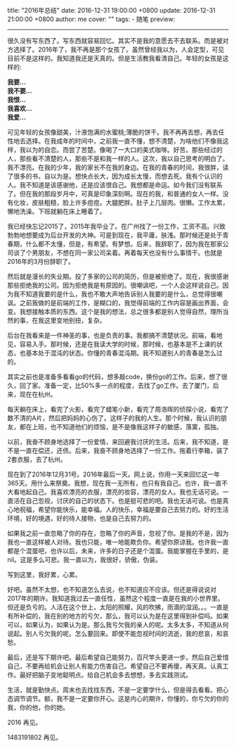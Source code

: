 title: "2016年总结"
date: 2016-12-31 19:00:00 +0800
update: 2016-12-31 21:00:00 +0800
author: me
cover: ""
tags:
    - 随笔
preview:

---

很久没有写东西了。写东西就容易回忆。其实不是我的意愿去不去联系。而是被对方选择了。2016年了，我不再是那个女孩了。虽然曾经我以为，人会定型，可见目前不是这样的。我知道我还是天真的。但是生活教我看清自己。年轻的女孩是这样的:

**我要…<br>
我不要…<br>
我恨…<br>
我喜欢…<br>
我爱…<br>**

可见年轻的女孩像甜美，汁液饱满的水蜜桃;薄脆的饼干。我不再再去想，再去任性地去选择。在我成年的时间中，之前我一直不懂，想不清楚，为啥他们不像我这样，我以为的自恋。而尝了苦楚。像喝了一大口的美式咖啡。好苦。那些经过的人，那些看不清楚的人，那些不是和我一样的人。这次，我以自己思考的明白了。我不漂亮。在我的少年，我的家长不在我的身边。在我的青春的时间，我很胖，读了很多的书，自以为是。想快点长大，因为成长太慢，而想去死。我有个认识的人。我不知道是该感谢他，还是应该恨自己。我想都是命运。如今我们没有联系了。但在我的那段岁月中，可真是印象深刻啊。现在的我，和普通的女人一样。没有化妆，皮肤粗糙，脸上许多痘痘。大腿肥胖。肚子上几层肉。很懒。工作太累，懒地洗澡。下班就躺在床上睡着了。

我已经快忘记2015了，2015年我毕业了。在广州找了一份工作，工资不高。兴致勃勃地想要成为后台开发的大神。可是到现在，我平庸，肤浅。那时候还是处于青春期，什么都不太懂，但是，有希望。有梦想。后来，我辞职了，因为我在那家公司谈了个男朋友，不想在同一家公司呆着。再着每天也没有什么事情干。也就是2016年的3月份辞职了。

然后就是漫长的失业期。投了多家的公司的简历，但是被拒绝了。现在，我很感谢那些拒绝我的公司。因为拒绝我是有原因的。很嘲讽吧，一个人会这样说自己。因为我不知道我要的是什么，我也不敢大声地告诉别人我要的是什么，总觉得很嘲讽。之前我做的是前端的工作，是糊口的，我觉得前端的工作内容是画出界面，会变。我想接触本质的东西。这个是我的想法，总之很多都是别人觉得自然，理所当然的事，在我这里变地别扭，复杂。

后台在我看来是一件神圣的事，也是负责的事。我都搞不清楚状况。前端，看地见，容易入手。那时候，还是在我读大学的时候，那时候，也基本是不上课的状态，也基本处于混沌的状态。你懂的青春混沌期。我不知道别人的青春是怎么过的。

其实之前也是准备多看看go的代码，想多敲code，换份go的工作。后来，想了很久，回了家。准备一定，比50%多一点的程度，去找了go工作。去了厦门，后来，现在在杭州。

每天躺在床上，看完了火影，看完了蜡笔小新，看完了周浩晖的侦探小说，看完了数不清的A片，然后把妈妈的心伤了。这样子的我的人生。那个时候，我认识的朋友，都在上班，也不知道他们的烦恼，是不是像我这样子的敏感，落寞，孤独。

以前，我奋不顾身地选择了一份爱情，来回避我讨厌的生活。后来，我不知道，是不是一直在偿还，还债。后来，我奋不顾身地选择了一份工作。拖着行李箱，装了2套衣服，去了杭州。

现在到了2016年12月31号。2016年最后一天。网上说，你用一天来回忆这一年365天。用什么来祭奠。我想，现在我一无所有，也只有我自己。也许，我一直不大看地起自己。我喜欢漂亮的衣服，漂亮的妆容，漂亮的女人。我也无话可说。一直活在自己忽视，讨厌的自己的状态下。也是挺可悲的吧。我也无话可说。也是真心地祝福，希望你能快乐，能幸福。人的快乐，幸福是要自己去努力的。好的生活环境，好的境遇，好的待人接物，也是自己去努力的。

如果我之前一直忽略了你的存在，忽略了你的声音，忽视了你。是我的不是，因为我也一直这样被人对待。我也只能，唯一地能欺负你。希望你原谅我。也许我一直都是个混蛋吧，也许以后，未来，许多的日子还是个混蛋。我能掌握在手里的，是nil。这是多么可悲。我一直以为，我很好，骄傲，伪装。

写到这里，我好累，心累。

好吧。虽然不太想，也不知道怎么去说，也不知道应不应该。但还是得说说对2017年的期许。我知道我过去一直任性，虽然这个程度一直是在我的小世界里。但还是负亏的。人活在这个世上，太阳的照耀，风的吹拂，雨滴的湿润。。。一直是有所补偿的，我在别的地方的亏欠，那么，我可以认为是在这里得到补偿吗。如果可以，如果认为，如果认为是。那么我亏欠我的亲人的呢。太多太多，不知道从何说起。别人亏欠我的呢。怎么要回来。即使不能忽视时间的流逝，我的悲哀，和哀愁。

最后，还是写下期许吧。最后希望自己能努力，百尺竿头更进一步。然后自己爱惜自己，不要再给机会让别人有能力伤害自己。希望自己不要再傻，再天真。认真工作。最好把脑子变地聪明点。给自己机会多去想想，多去实践测试。

生活，就是勤快点。周末也去找找东西，不是一定要学什么，但是得去看看。把心态调节调节。额，我不是一定要你开心。这是内心的期许，你懂的，你亏欠的你的我，你的他，你的她。

2016 再见。

1483191802 再见。



